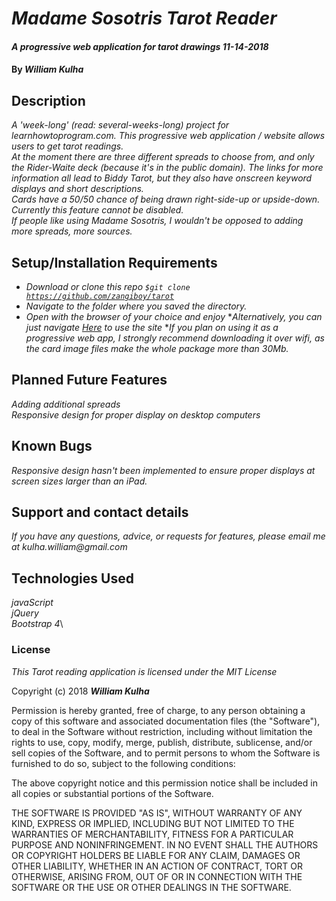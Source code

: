 # _Madame Sosotris Tarot Reader_

#### _A progressive web application for tarot drawings 11-14-2018_

#### By _**William Kulha**_

## Description

_A 'week-long' (read: several-weeks-long) project for learnhowtoprogram.com. This progressive web application / website allows users to get tarot readings._\
_At the moment there are three different spreads to choose from, and only the Rider-Waite deck (because it's in the public domain). The links for more information all lead to Biddy Tarot, but they also have onscreen keyword displays and short descriptions._\
_Cards have a 50/50 chance of being drawn right-side-up or upside-down. Currently this feature cannot be disabled._\
_If people like using Madame Sosotris, I wouldn't be opposed to adding more spreads, more sources._

## Setup/Installation Requirements

* _Download or clone this repo <code>$git clone https://github.com/zangiboy/tarot</code>_
* _Navigate to the folder where you saved the directory._
* _Open with the browser of your choice and enjoy_
*_Alternatively, you can just navigate [Here](https://zangiboy.github.io/tarot/) to use the site_
*_If you plan on using it as a progressive web app, I strongly recommend downloading it over wifi, as the card image files make the whole package more than 30Mb._

## Planned Future Features

_Adding additional spreads_\
_Responsive design for proper display on desktop computers_

## Known Bugs

_Responsive design hasn't been implemented to ensure proper displays at screen sizes larger than an iPad._

## Support and contact details

_If you have any questions, advice, or requests for features, please email me at kulha.william@gmail.com_

## Technologies Used

_javaScript_\
_jQuery_\
_Bootstrap 4_\


### License

*This Tarot reading application is licensed under the MIT License*

Copyright (c) 2018 **_William Kulha_**

Permission is hereby granted, free of charge, to any person obtaining a copy of this software and associated documentation files (the "Software"), to deal in the Software without restriction, including without limitation the rights to use, copy, modify, merge, publish, distribute, sublicense, and/or sell copies of the Software, and to permit persons to whom the Software is furnished to do so, subject to the following conditions:

The above copyright notice and this permission notice shall be included in all copies or substantial portions of the Software.

THE SOFTWARE IS PROVIDED "AS IS", WITHOUT WARRANTY OF ANY KIND, EXPRESS OR IMPLIED, INCLUDING BUT NOT LIMITED TO THE WARRANTIES OF MERCHANTABILITY, FITNESS FOR A PARTICULAR PURPOSE AND NONINFRINGEMENT. IN NO EVENT SHALL THE AUTHORS OR COPYRIGHT HOLDERS BE LIABLE FOR ANY CLAIM, DAMAGES OR OTHER LIABILITY, WHETHER IN AN ACTION OF CONTRACT, TORT OR OTHERWISE, ARISING FROM, OUT OF OR IN CONNECTION WITH THE SOFTWARE OR THE USE OR OTHER DEALINGS IN THE SOFTWARE.
